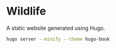 # Wildlife

A static website generated using Hugo.

```bash
hugo server --minify --theme hugo-book
```